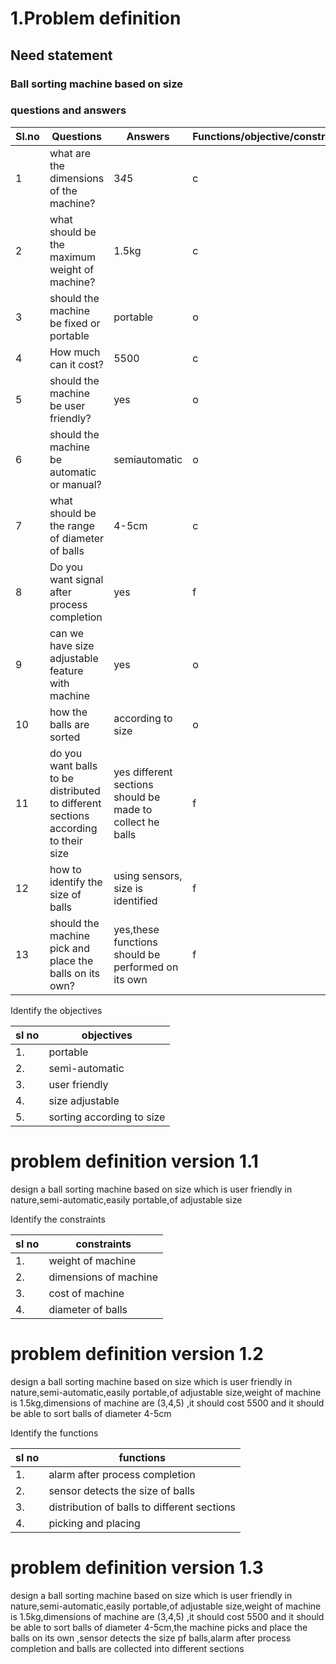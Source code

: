 # 1.Problem definition
## Need statement 


### Ball sorting machine based on size
 ### questions and answers
|Sl.no |Questions |Answers |Functions/objective/constraints|
|------|----------|--------|-------------------------------|
|1|what are the dimensions of the machine?|3*4*5|c|
|2|what should be the maximum weight of machine?|1.5kg|c|
|3|should the machine be fixed or portable|portable|o|
|4|How much can it cost?|5500|c|
|5|should the machine be user friendly?|yes|o|
|6|should the machine be automatic or manual?|semiautomatic|o|
|7|what should be the range of diameter of balls|4-5cm|c|
|8|Do you want signal after process completion|yes|f|
|9|can we have size adjustable feature with machine|yes|o|
|10|how the balls are sorted|according to size|o|
|11|do you want balls to be distributed to different sections according to their size|yes different sections should be made to collect he balls|f|
|12|how to identify the size of balls|using sensors, size is identified|f|
|13|should the machine pick and place the balls on its own?|yes,these functions should be performed on its own|f|


Identify the objectives


|sl no|objectives|
|-----|----------|
|1.| portable|
|2.| semi-automatic |
|3.| user friendly|
|4.| size adjustable|
|5.| sorting according to size|

# problem definition version 1.1
design a  ball sorting machine based on size which is user friendly in nature,semi-automatic,easily portable,of adjustable size 

Identify the constraints

|sl no|constraints|
|-----|-----------|
|1.|weight of machine|
|2.|dimensions of machine|
|3.|cost of machine|
|4.|diameter of balls|

# problem definition version 1.2
design a  ball sorting machine based on size which is user friendly in nature,semi-automatic,easily portable,of adjustable size,weight of machine is 1.5kg,dimensions of machine are (3,4,5) ,it should cost 5500 and it should be able to sort balls of diameter 4-5cm


Identify the functions

|sl no|functions|
|-----|---------|
|1.|alarm after process completion|
|2.|sensor detects the size of balls|
|3.|distribution of balls to different sections|
|4.| picking and placing| 

# problem definition version 1.3
design a  ball sorting machine based on size which is user friendly in nature,semi-automatic,easily portable,of adjustable size,weight of machine is 1.5kg,dimensions of machine are (3,4,5) ,it should cost 5500 and it should be able to sort balls of diameter 4-5cm,the machine picks and place the balls on its own ,sensor detects the size pf balls,alarm after process completion and balls are collected into different sections














 